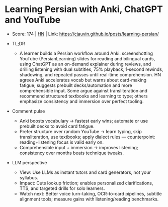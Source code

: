 # Learning Persian with Anki, ChatGPT and YouTube

- Score: 174 | [HN](https://news.ycombinator.com/item?id=45359524) | Link: https://cjauvin.github.io/posts/learning-persian/

- TL;DR
  - A learner builds a Persian workflow around Anki: screenshotting YouTube (PersianLearning) slides for reading and bilingual cards, using ChatGPT as an on-demand explainer during reviews, and drilling listening with dual subtitles, 75% playback, 1‑second rewinds, shadowing, and repeated passes until real-time comprehension. HN agrees Anki accelerates vocab but warns about card-making fatigue; suggests prebuilt decks/automation and more comprehensible input. Some argue against transliteration and recommend structured textbooks and learning to type; others emphasize consistency and immersion over perfect tooling.

- Comment pulse
  - Anki boosts vocabulary → fastest early wins; automate or use prebuilt decks to avoid card fatigue.
  - Prefer structure over random YouTube → learn typing, skip transliteration, use textbooks; apply dialect rules — counterpoint: reading+listening focus is valid early on.
  - Comprehensible input + immersion → improves listening; consistency over months beats technique tweaks.

- LLM perspective
  - View: Use LLMs as instant tutors and card generators, not your syllabus.
  - Impact: Cuts lookup friction; enables personalized clarifications, TTS, and targeted drills for solo learners.
  - Watch next: Better voice turn-taking, OCR-to-card pipelines, subtitle alignment tools; measure gains with listening/reading benchmarks.
